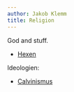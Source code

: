 ```yaml
---
author: Jakob Klemm
title: Religion
---
```


God and stuff.

-   [Hexen](hexen.org)

Ideologien:

-   [Calvinismus](calvinismus.org)
